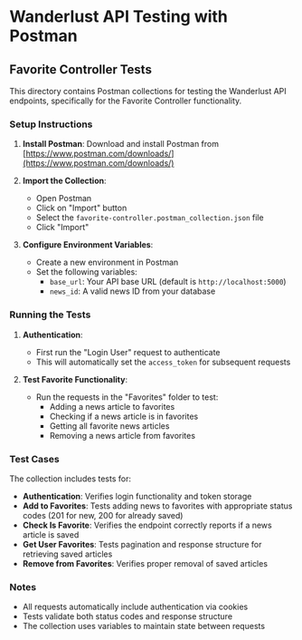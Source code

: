 # Wanderlust API Testing with Postman

## Favorite Controller Tests

This directory contains Postman collections for testing the Wanderlust API endpoints, specifically for the Favorite Controller functionality.

### Setup Instructions

1. **Install Postman**: Download and install Postman from [https://www.postman.com/downloads/](https://www.postman.com/downloads/)

2. **Import the Collection**:
   - Open Postman
   - Click on "Import" button
   - Select the `favorite-controller.postman_collection.json` file
   - Click "Import"

3. **Configure Environment Variables**:
   - Create a new environment in Postman
   - Set the following variables:
     - `base_url`: Your API base URL (default is `http://localhost:5000`)
     - `news_id`: A valid news ID from your database

### Running the Tests

1. **Authentication**:
   - First run the "Login User" request to authenticate
   - This will automatically set the `access_token` for subsequent requests

2. **Test Favorite Functionality**:
   - Run the requests in the "Favorites" folder to test:
     - Adding a news article to favorites
     - Checking if a news article is in favorites
     - Getting all favorite news articles
     - Removing a news article from favorites

### Test Cases

The collection includes tests for:

- **Authentication**: Verifies login functionality and token storage
- **Add to Favorites**: Tests adding news to favorites with appropriate status codes (201 for new, 200 for already saved)
- **Check Is Favorite**: Verifies the endpoint correctly reports if a news article is saved
- **Get User Favorites**: Tests pagination and response structure for retrieving saved articles
- **Remove from Favorites**: Verifies proper removal of saved articles

### Notes

- All requests automatically include authentication via cookies
- Tests validate both status codes and response structure
- The collection uses variables to maintain state between requests